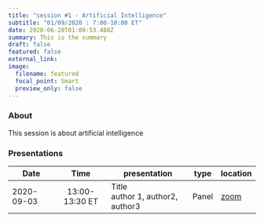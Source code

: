 ```yaml
---
title: "session #1 - Artificial Intelligence"
subtitle: "01/09/2020 : 7:00-10:00 ET"
date: 2020-06-28T01:09:53.488Z
summary: This is the summary
draft: false
featured: false
external_link: 
image:
  filename: featured
  focal_point: Smart
  preview_only: false
---
```


### About

This session is about artificial intelligence

### Presentations

|Date|Time|presentation|type|location|
|----|:----:|------------|:--:|--------|
|2020-09-03|13:00-13:30 ET|Title<br>author 1, author2, author3|Panel|[zoom](link)|
